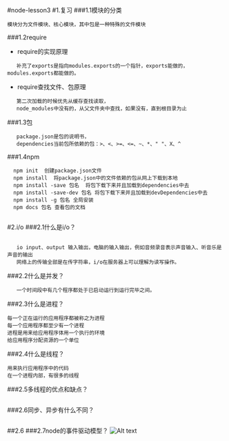 #node-lesson3
#1.复习
###1.1模块的分类

```模块分为文件模块、核心模块，其中包是一种特殊的文件模块 ```

###1.2require

- require的实现原理

```把代码从文件中读出来，用匿名函数的方式头尾包装，返回modules.exports对象，曝露出想要曝露出来的属性、方法、对象。
   补充了exports是指向modules.exports的一个指针，exports能做的，modules.exports都能做的。 
```

- require查找文件、包原理

```.js、.node、.json依次帮你补足，
   第二次加载的时候优先从缓存查找读取，
   node_modules中没有的，从父文件夹中查找，如果没有，直到根目录为止
```
###1.3包
```
   package.json是包的说明书，
   dependencies当前包所依赖的包：>、<、>=、<=、~、*、" "、X、^

```
###1.4npm
```
  npm init  创建package.json文件
  npm install  将package.json中的文件依赖的包从网上下载到本地
  npm install -save 包名  将包下载下来并且加载到dependencies中去
  npm install -save-dev 包名 将包下载下来并且加载到devDependencies中去
  npm install -g 包名 全局安装
  npm docs 包名 查看包的文档
  
```
#2.i/o
###2.1什么是i/o？

```

   io input、output 输入输出，电脑的输入输出，例如音频录音表示声音输入、听音乐是声音的输出
   网络上的传输全部是在传字符串，i/o在服务器上可以理解为读写操作。
```
###2.2什么是并发？
```
   一个时间段中有几个程序都处于已启动运行到运行完毕之间。
```
###2.3什么是进程？
```
每一个正在运行的应用程序都被称之为进程
每一个应用程序都至少有一个进程
进程是用来给应用程序体用一个执行的环境
给应用程序分配资源的一个单位

```
###2.4什么是线程？
```
用来执行应用程序中的代码
在一个进程内部，有很多的线程
```
###2.5多线程的优点和缺点？
```

```
###2.6同步、异步有什么不同？
```

```
##2.6
###2.7node的事件驱动模型？
![Alt text](https://github.com/KingNigel/node-notes/blob/master/lesson3/pic/event-loop.png)


